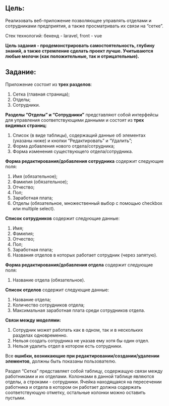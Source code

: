 ## Цель:
Реализовать веб-приложение позволяющее управлять отделами и сотрудниками предприятия, а также просматривать их связи на “сетке”.

Стек технологий: бекенд - laravel, front - vue

**Цель задания - продемонстрировать самостоятельность, глубину знаний, а также стремление сделать проект лучше. Учитываются любые мелочи (как положительные, так и отрицательные).**

## Задание:
Приложение состоит из **трех разделов**:
1. Сетка (главная страница);
2. Отделы;
3. Сотрудники.

**Разделы “Отделы” и “Сотрудники”** представляют собой интерфейсы для управления соответствующими данными и состоят из **трех видимых страниц**:

1. Список (в виде таблицы), содержащий данные об элементах (указаны ниже) и кнопки “Редактировать” и “Удалить”;
2. Форма добавления нового отдела/сотрудника;
3. Форма изменения существующего отдела/сотрудника.

**Форма редактирования/добавления сотрудника** содержит следующие поля:
1. Имя (обязательное);
2. Фамилия (обязательное);
3. Отчество;
4. Пол;
5. Заработная плата;
6. Отделы (обязательное, множественный выбор с помощью checkbox или multiple select).

**Список сотрудников** содержит следующие данные:
1. Имя;
2. Фамилия;
3. Отчество;
4. Пол;
5. Заработная плата;
6. Названия отделов в которых работает сотрудник (через запятую).

**Форма редактирования/добавления отдела** содержит следующие поля:
1. Название отдела (обязательное).

**Список отделов** содержит следующие данные:
1. Название отдела;
2. Количество сотрудников отдела;
3. Максимальная заработная плата среди сотрудников отдела.

**Связи между моделями:**
1. Сотрудник может работать как в одном, так и в нескольких разделах одновременно.
2. Нельзя создать сотрудника не указав ему хотя бы один отдел.
3. Нельзя удалить отдел в котором есть сотрудники.

Все **ошибки, возникающие при редактировании/создании/удалении элементов**, должны быть показаны пользователю.

Раздел “Сетка” представляет собой таблицу, содержащую связи между работниками и их отделами.
Колонками в данной таблице являются отделы, а строками - сотрудники.
Ячейка находящаяся на пересечении работника и отдела в котором он работает должна содержать соответствующую отметку, остальные колонки можно оставить пустыми.
